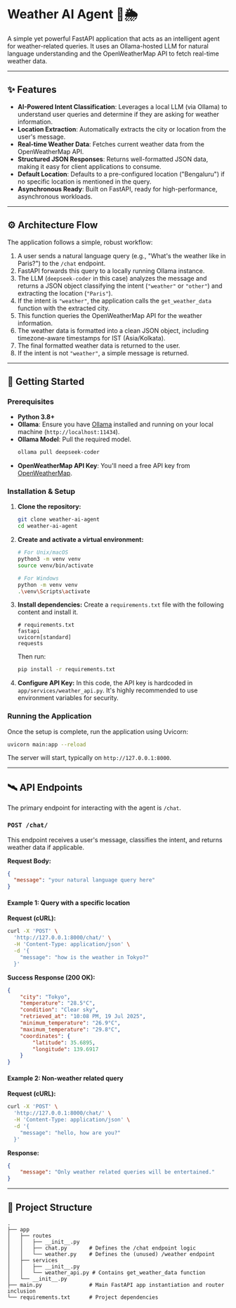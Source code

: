 # Weather AI Agent 🤖🌦️

A simple yet powerful FastAPI application that acts as an intelligent agent for weather-related queries. It uses an Ollama-hosted LLM for natural language understanding and the OpenWeatherMap API to fetch real-time weather data.

-----

## ✨ Features

  * **AI-Powered Intent Classification**: Leverages a local LLM (via Ollama) to understand user queries and determine if they are asking for weather information.
  * **Location Extraction**: Automatically extracts the city or location from the user's message.
  * **Real-time Weather Data**: Fetches current weather data from the OpenWeatherMap API.
  * **Structured JSON Responses**: Returns well-formatted JSON data, making it easy for client applications to consume.
  * **Default Location**: Defaults to a pre-configured location ("Bengaluru") if no specific location is mentioned in the query.
  * **Asynchronous Ready**: Built on FastAPI, ready for high-performance, asynchronous workloads.

-----

## ⚙️ Architecture Flow

The application follows a simple, robust workflow:

1.  A user sends a natural language query (e.g., "What's the weather like in Paris?") to the `/chat` endpoint.
2.  FastAPI forwards this query to a locally running Ollama instance.
3.  The LLM (`deepseek-coder` in this case) analyzes the message and returns a JSON object classifying the intent (`"weather"` or `"other"`) and extracting the location (`"Paris"`).
4.  If the intent is `"weather"`, the application calls the `get_weather_data` function with the extracted city.
5.  This function queries the OpenWeatherMap API for the weather information.
6.  The weather data is formatted into a clean JSON object, including timezone-aware timestamps for IST (Asia/Kolkata).
7.  The final formatted weather data is returned to the user.
8.  If the intent is not `"weather"`, a simple message is returned.

-----

## 🚀 Getting Started

### Prerequisites

  * **Python 3.8+**
  * **Ollama**: Ensure you have [Ollama](https://ollama.com/) installed and running on your local machine (`http://localhost:11434`).
  * **Ollama Model**: Pull the required model.
    ```bash
    ollama pull deepseek-coder
    ```
  * **OpenWeatherMap API Key**: You'll need a free API key from [OpenWeatherMap](https://openweathermap.org/api).

### Installation & Setup

1.  **Clone the repository:**

    ```bash
    git clone weather-ai-agent
    cd weather-ai-agent
    ```

2.  **Create and activate a virtual environment:**

    ```bash
    # For Unix/macOS
    python3 -m venv venv
    source venv/bin/activate

    # For Windows
    python -m venv venv
    .\venv\Scripts\activate
    ```

3.  **Install dependencies:**
    Create a `requirements.txt` file with the following content and install it.

    ```text
    # requirements.txt
    fastapi
    uvicorn[standard]
    requests
    ```

    Then run:

    ```bash
    pip install -r requirements.txt
    ```

4.  **Configure API Key:**
    In this code, the API key is hardcoded in `app/services/weather_api.py`. It's highly recommended to use environment variables for security.

### Running the Application

Once the setup is complete, run the application using Uvicorn:

```bash
uvicorn main:app --reload
```

The server will start, typically on `http://127.0.0.1:8000`.

-----

## 🛰️ API Endpoints

The primary endpoint for interacting with the agent is `/chat`.

### `POST /chat/`

This endpoint receives a user's message, classifies the intent, and returns weather data if applicable.

**Request Body:**

```json
{
  "message": "your natural language query here"
}
```

#### Example 1: Query with a specific location

**Request (cURL):**

```bash
curl -X 'POST' \
  'http://127.0.0.1:8000/chat/' \
  -H 'Content-Type: application/json' \
  -d '{
    "message": "how is the weather in Tokyo?"
  }'
```

**Success Response (200 OK):**

```json
{
    "city": "Tokyo",
    "temperature": "28.5°C",
    "condition": "Clear sky",
    "retrieved_at": "10:08 PM, 19 Jul 2025",
    "minimum_temperature": "26.9°C",
    "maximum_temperature": "29.8°C",
    "coordinates": {
        "latitude": 35.6895,
        "longitude": 139.6917
    }
}
```

#### Example 2: Non-weather related query

**Request (cURL):**

```bash
curl -X 'POST' \
  'http://127.0.0.1:8000/chat/' \
  -H 'Content-Type: application/json' \
  -d '{
    "message": "hello, how are you?"
  }'
```

**Response:**

```json
{
    "message": "Only weather related queries will be entertained."
}
```

-----

## 📁 Project Structure

```
.
├── app
│   ├── routes
│   │   ├── __init__.py
│   │   ├── chat.py       # Defines the /chat endpoint logic
│   │   └── weather.py    # Defines the (unused) /weather endpoint
│   ├── services
│   │   ├── __init__.py
│   │   └── weather_api.py # Contains get_weather_data function
│   └── __init__.py
├── main.py               # Main FastAPI app instantiation and router inclusion
└── requirements.txt      # Project dependencies
```
